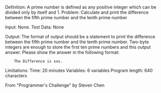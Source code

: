 Definition: A prime number is defined as any positive integer which can be divided only by itself and 1.
Problem: Calculate and print the difference between the fifth prime number and the tenth prime number

Input: None.
Test Data: None

Output: The format of output should be a statement to print the difference between the fifth 
        prime number and the tenth prime number. Two-byte integers are enough to store the 
        first ten prime numbers and this output answer. Please show the answer in the following
        format:
        
        The Difference is xxx.
        
Limitations: Time:            20 minutes
             Variables:        6 variables
             Program length: 640 characters
             
 From "Programmer's Challenge" by Steven Chen
 
